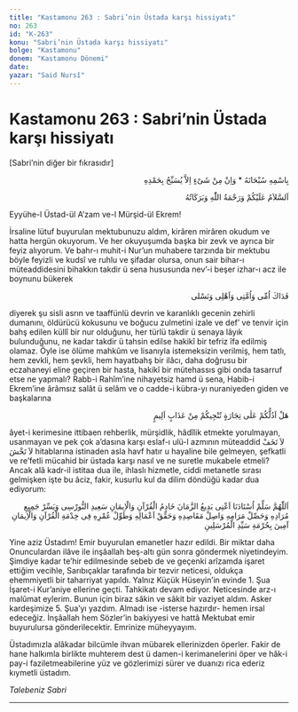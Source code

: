 ```yaml
---
title: "Kastamonu 263 : Sabri’nin Üstada karşı hissiyatı"
no: 263
id: "K-263"
konu: "Sabri’nin Üstada karşı hissiyatı"
bolge: "Kastamonu"
donem: "Kastamonu Dönemi"
date: 
yazar: "Said Nursî"
---
```


# Kastamonu 263 : Sabri’nin Üstada karşı hissiyatı

<p class="takdim">[Sabri’nin diğer bir fıkrasıdır]</p>

<p class="arabic" dir="rtl" title="Meal: “Subhân Allah’ın adıyla” * “Hiçbir şey yoktur ki O'nu hamd ile tesbih etmesin” [İsrâ 17:44]">بِاسْمِهِ سُبْحَانَهُ * وَاِنْ مِنْ شَىْءٍ اِلاَّ يُسَبِّحُ بِحَمْدِهِ</p>

<p class="arabic" dir="rtl" title="Meal: “Allah’ın selâmı, rahmeti ve bereketleri, üzerinize olsun.”">اَلسَّلاَمُ عَلَيْكُمْ وَرَحْمَةُ اللّٰهِ وَبَرَكَاتُهُ</p>

Eyyühe-l Üstad-ül A’zam ve-l Mürşid-ül Ekrem!

İrsaline lütuf buyurulan mektubunuzu aldım, kirâren mirâren okudum ve hatta hergün okuyorum. Ve her okuyuşumda başka bir zevk ve ayrıca bir feyiz alıyorum. Ve bahr-ı muhit-i Nur’un muhabere tarzında bir mektubu böyle feyizli ve kudsî ve ruhlu ve şifadar olursa, onun sair bihar-ı müteaddidesini bihakkın takdir ü sena hususunda nev’-i beşer izhar-ı acz ile boynunu bükerek

<p class="arabic" dir="rtl" title="Meal: “Anam ve milletim ve ailem ve neslim san feda olsun..”">فَدَاكَ اُمِّى وَاُمَّتِى وَاَهْلِى وَنَسْلى</p>

diyerek şu sisli asrın ve taaffünlü devrin ve karanlıklı gecenin zehirli dumanını, öldürücü kokusunu ve boğucu zulmetini izale ve def’ ve tenvir için bahş edilen küllî bir nur olduğunu, her türlü takdir ü senaya lâyık bulunduğunu, ne kadar takdir ü tahsin edilse hakikî bir tefriz îfa edilmiş olamaz. Öyle ise ölüme mahkûm ve lisanıyla istemeksizin verilmiş, hem tatlı, hem zevkli, hem şevkli, hem hayatbahş bir ilâcı, daha doğrusu bir eczahaneyi eline geçiren bir hasta, hakikî bir mütehassıs gibi onda tasarruf etse ne yapmalı? Rabb-i Rahîm’ine nihayetsiz hamd ü sena, Habib-i Ekrem’ine ârâmsız salât ü selâm ve o cadde-i kübra-yı nuraniyeden giden ve başkalarına

<p class="arabic" dir="rtl" title="Meal: “(Ey iman edenler!) Pek acı bir azaptan kurtaracak kârlı bir ticareti size göstereyim mi?” [Saff Sûresi 61:10]">هَلْ اَدُلُّكُمْ عَلٰى تِجَارَةٍ تُنْجِيكُمْ مِنْ عَذَابٍ اَلِيمٍ</p>

âyet-i kerimesine ittibaen rehberlik, mürşidlik, hâdîlik etmekte yorulmayan, usanmayan ve pek çok a’dasına karşı eslaf-ı ulü-l azmının müteaddid <span class="arabic" dir="rtl" title="Meal: “Korkma, çekinme..”">لاَ تَخَفْ لاَ تَخْشَ</span> hitablarına istinaden asla havf hatır u hayaline bile gelmeyen, şefkatli ve re’fetli mücahid bir üstada karşı nasıl ve ne suretle mukabele etmeli? Ancak alâ kadr-il istitaa dua ile, ihlaslı hizmetle, ciddi metanetle sırası gelmişken işte bu âciz, fakir, kusurlu kul da dilim döndüğü kadar dua ediyorum:

<p class="arabic" dir="rtl" title="Meal: “Allah'ım, Kur'an ve İman'ın hizmetçisi Üstadımız Bediüzzaman Said Nursi'ye selamet ihsan eyle.. Kur'an ve İman hizmetinde bütün muradını kolaylaştır, meramını hâsıl eyle, maksatlarına ulaştır, amellerini gerçekleştir, ömrünü uzat.. Âmin, Seyyid-ül Mürselin (A.S.M) hürmetine..”">اَللّٰهُمَّ سَلِّمْ اُسْتَادَنَا اَعْنِى بَدِيعُ الزَّمَانَ خَادِمُ الْقُرْآنِ وَالْاِيمَانِ سَعِيدِ النُّورْسِى وَيَسِّرْ جَمِيعِ مُرَادِهِ وَحَصِّلْ مَرَامِهِ وَاصِلْ مَقَاصِدِهِ وَحَقِّقْ اَعْمَالِهِ وَطَوِّلْ عُمْرِهِ فِى خِدْمَةِ الْقُرْآنِ وَالْاِيمَانِ آمِينَ بِحُرْمَةِ سَيِّدِ الْمُرْسَلِينِ</p>

Yine aziz Üstadım! Emir buyurulan emanetler hazır edildi. Bir miktar daha Onunculardan ilâve ile inşâallah beş-altı gün sonra göndermek niyetindeyim. Şimdiye kadar te’hir edilmesinde sebeb de ve geçenki arîzamda işaret ettiğim vecihle, Sarıbıçaklar tarafında bir tezvir neticesi, oldukça ehemmiyetli bir taharriyat yapıldı. Yalnız Küçük Hüseyin’in evinde 1. Şua İşaret-i Kur’aniye ellerine geçti. Tahkikatı devam ediyor. Neticesinde arz-ı malûmat eylerim. Bunun için biraz sâkin ve sâkit bir vaziyet aldım. Asker kardeşimize 5. Şua’yı yazdım. Almadı ise -isterse hazırdır- hemen irsal edeceğiz. İnşâallah hem Sözler’in bakiyyesi ve hattâ Mektubat emir buyurulursa gönderilecektir. Emrinize müheyyayım.

Üstadımızla alâkadar bilcümle ihvan mübarek ellerinizden öperler. Fakir de hane halkımla birlikte muhterem dest ü damen-i kerimanelerini öper ve hâk-i pay-i faziletmeabilerine yüz ve gözlerimizi sürer ve duanızı rica ederiz kıymetli üstadım.

*Talebeniz*
*Sabri*

***
